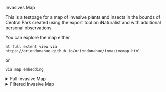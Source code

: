 Invasives Map

This is a testpage for a map of invasive plants and insects in the bounds of Central Park created using the export tool on iNaturalist and with additional personal observations.



You can explore the map either

    at full extent view via https://oriondonahue.github.io/oriondonahue/invasivemap.html

or

    via map embedding

<details>
<summary>Full Invasive Map</summary>
<br>
<iframe src="FullMap/InvasiveMap1.html" height="700" width="700"></iframe> 
</details>

<details>
<summary>Filtered Invasive Map</summary>
<br>
<iframe src="FilterdMap/InvasiveMap2.html" height="700" width="700"></iframe> 
</details>

